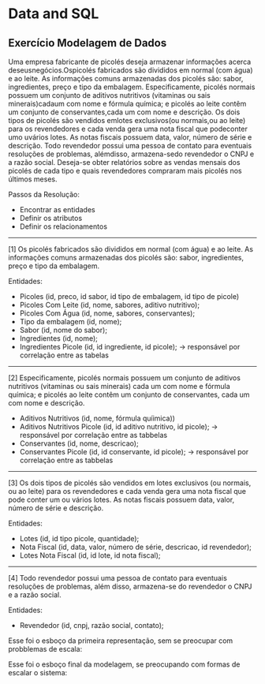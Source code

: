 # Data and SQL


## Exercício Modelagem de Dados

Uma empresa fabricante de picolés deseja armazenar informações acerca deseusnegócios.Ospicolés fabricados são divididos em normal (com água) e ao leite. As informações comuns armazenadas dos picolés são: sabor, ingredientes, preço e tipo da embalagem. Especificamente, picolés normais possuem um conjunto de aditivos nutritivos (vitaminas ou sais minerais)cadaum com nome e fórmula química; e picolés ao leite contêm um conjunto de conservantes,cada um com nome e descrição. Os dois tipos de picolés são vendidos emlotes exclusivos(ou normais,ou ao leite) para os revendedores e cada venda gera uma nota fiscal que podeconter umo uvários lotes. As notas fiscais possuem data, valor, número de série e descrição. Todo revendedor possui uma pessoa de contato para eventuais resoluções de problemas, alémdisso, armazena-sedo revendedor o CNPJ e a razão social. Deseja-se obter relatórios sobre as vendas mensais dos picolés de cada tipo e quais revendedores compraram mais picolés nos últimos meses.

Passos da Resolução:

- Encontrar as entidades
- Definir os atributos
- Definir os relacionamentos


-------------------------------------------------

[1] Os picolés fabricados são divididos em normal (com água) e ao leite. As informações comuns armazenadas dos picolés são: sabor, ingredientes, preço e tipo da embalagem. 

Entidades:

- Picoles (id, preco, id sabor, id tipo de embalagem, id tipo de picole)
- Picoles Com Leite (id, nome, sabores, aditivo nutritivo);
- Picoles Com Água (id, nome, sabores, conservantes);
- Tipo da embalagem (id, nome);
- Sabor (id, nome do sabor);
- Ingredientes (id, nome);
- Ingredientes Picole (id, id ingrediente, id picole); -> responsável por correlação entre as tabelas

-------------------------------------------------

[2] Especificamente, picolés normais possuem um conjunto de aditivos nutritivos (vitaminas ou sais minerais) cada
um com nome e fórmula química; e picolés ao leite contêm um conjunto de conservantes, cada
um com nome e descrição. 

- Aditivos Nutritivos (id, nome, fórmula quíimica))
- Aditivos Nutritivos Picole (id, id aditivo nutritivo, id picole);  -> responsável por correlação entre as tabbelas
- Conservantes (id, nome, descricao);
- Conservantes Picole (id, id conservante, id picole);  -> responsável por correlação entre as tabbelas

-------------------------------------------------

[3] Os dois tipos de picolés são vendidos em lotes exclusivos (ou normais, ou ao leite) para os revendedores e cada venda gera uma nota fiscal que pode conter um ou vários lotes. As notas fiscais possuem data, valor, número de série e descrição. 

Entidades:
- Lotes (id, id tipo picole, quantidade);
- Nota Fiscal (id, data, valor, número de série, descricao, id revendedor);
- Lotes Nota Fiscal (id, id lote, id nota fiscal);

-------------------------------------------------
[4] Todo revendedor possui uma pessoa de contato para eventuais resoluções de problemas, além disso, armazena-se
do revendedor o CNPJ e a razão social. 

Entidades:
- Revendedor (id, cnpj, razão social, contato);

Esse foi o esboço da primeira representação, sem se preocupar com probblemas de escala:

Esse foi o esboço final da modelagem, se preocupando com formas de escalar o sistema:


